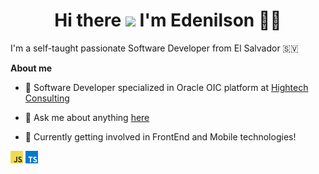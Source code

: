 
<h1 align='center'>
  Hi there <img src="https://user-images.githubusercontent.com/1303154/88677602-1635ba80-d120-11ea-84d8-d263ba5fc3c0.gif" width="30"> I'm Edenilson 👨‍💻
</h1>

I'm a self-taught passionate Software Developer from El Salvador 🇸🇻

**About me**

- 💼 Software Developer specialized in Oracle OIC platform at [Hightech Consulting](https://www.hightech-corp.com/)

- 💬 Ask me about anything [here](https://github.com/edenilsonpineda/edenilsonpineda/issues)

- 📝 Currently getting involved in FrontEnd and Mobile technologies!

<code><img height="20" alt="javascript" src="https://raw.githubusercontent.com/github/explore/80688e429a7d4ef2fca1e82350fe8e3517d3494d/topics/javascript/javascript.png"></code>
<code><img height="20" alt="typescript" src="https://raw.githubusercontent.com/github/explore/80688e429a7d4ef2fca1e82350fe8e3517d3494d/topics/typescript/typescript.png"></code>
